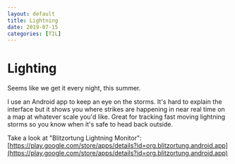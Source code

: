 ```yaml
---
layout: default
title: Lightning 
date: 2019-07-15
categories: [TIL]
---
```


# Lighting

Seems like we get it every night, this summer.

I use an Android app to keep an eye on the storms. It's hard to explain the interface but it shows you where strikes are happening in near real time on a map at whatever scale you'd like. Great for tracking fast moving lightning storms so you know when it's safe to head back outside. 

Take a look at "Blitzortung Lightning Monitor": [https://play.google.com/store/apps/details?id=org.blitzortung.android.app](https://play.google.com/store/apps/details?id=org.blitzortung.android.app)
